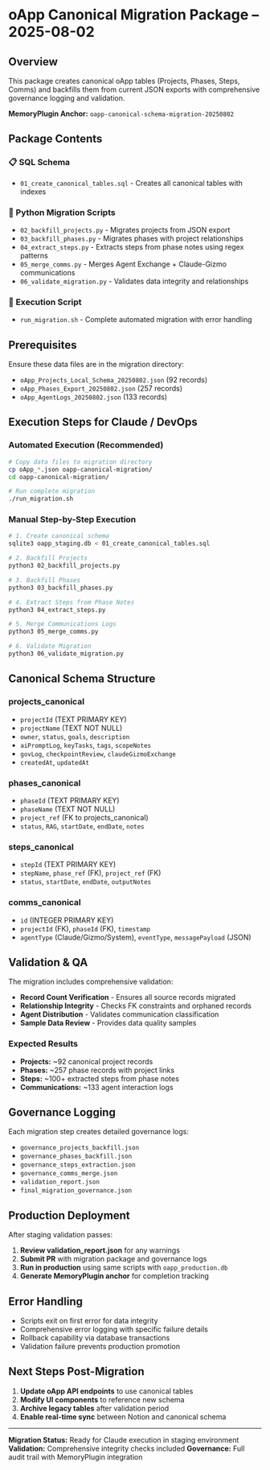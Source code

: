 # oApp Canonical Migration Package – 2025-08-02

## Overview
This package creates canonical oApp tables (Projects, Phases, Steps, Comms) and backfills them from current JSON exports with comprehensive governance logging and validation.

**MemoryPlugin Anchor:** `oapp-canonical-schema-migration-20250802`

## Package Contents

### 📋 SQL Schema
- `01_create_canonical_tables.sql` - Creates all canonical tables with indexes

### 🐍 Python Migration Scripts
- `02_backfill_projects.py` - Migrates projects from JSON export
- `03_backfill_phases.py` - Migrates phases with project relationships
- `04_extract_steps.py` - Extracts steps from phase notes using regex patterns
- `05_merge_comms.py` - Merges Agent Exchange + Claude-Gizmo communications
- `06_validate_migration.py` - Validates data integrity and relationships

### 🚀 Execution Script
- `run_migration.sh` - Complete automated migration with error handling

## Prerequisites

Ensure these data files are in the migration directory:
- `oApp_Projects_Local_Schema_20250802.json` (92 records)
- `oApp_Phases_Export_20250802.json` (257 records)  
- `oApp_AgentLogs_20250802.json` (133 records)

## Execution Steps for Claude / DevOps

### Automated Execution (Recommended)
```bash
# Copy data files to migration directory
cp oApp_*.json oapp-canonical-migration/
cd oapp-canonical-migration/

# Run complete migration
./run_migration.sh
```

### Manual Step-by-Step Execution
```bash
# 1. Create canonical schema
sqlite3 oapp_staging.db < 01_create_canonical_tables.sql

# 2. Backfill Projects
python3 02_backfill_projects.py

# 3. Backfill Phases  
python3 03_backfill_phases.py

# 4. Extract Steps from Phase Notes
python3 04_extract_steps.py

# 5. Merge Communications Logs
python3 05_merge_comms.py

# 6. Validate Migration
python3 06_validate_migration.py
```

## Canonical Schema Structure

### projects_canonical
- `projectId` (TEXT PRIMARY KEY)
- `projectName` (TEXT NOT NULL)
- `owner`, `status`, `goals`, `description`
- `aiPromptLog`, `keyTasks`, `tags`, `scopeNotes`
- `govLog`, `checkpointReview`, `claudeGizmoExchange`
- `createdAt`, `updatedAt`

### phases_canonical
- `phaseId` (TEXT PRIMARY KEY)
- `phaseName` (TEXT NOT NULL)
- `project_ref` (FK to projects_canonical)
- `status`, `RAG`, `startDate`, `endDate`, `notes`

### steps_canonical
- `stepId` (TEXT PRIMARY KEY)
- `stepName`, `phase_ref` (FK), `project_ref` (FK)
- `status`, `startDate`, `endDate`, `outputNotes`

### comms_canonical
- `id` (INTEGER PRIMARY KEY)
- `projectId` (FK), `phaseId` (FK), `timestamp`
- `agentType` (Claude/Gizmo/System), `eventType`, `messagePayload` (JSON)

## Validation & QA

The migration includes comprehensive validation:
- **Record Count Verification** - Ensures all source records migrated
- **Relationship Integrity** - Checks FK constraints and orphaned records
- **Agent Distribution** - Validates communication classification
- **Sample Data Review** - Provides data quality samples

### Expected Results
- **Projects:** ~92 canonical project records
- **Phases:** ~257 phase records with project links
- **Steps:** ~100+ extracted steps from phase notes
- **Communications:** ~133 agent interaction logs

## Governance Logging

Each migration step creates detailed governance logs:
- `governance_projects_backfill.json`
- `governance_phases_backfill.json`
- `governance_steps_extraction.json`
- `governance_comms_merge.json`
- `validation_report.json`
- `final_migration_governance.json`

## Production Deployment

After staging validation passes:
1. **Review validation_report.json** for any warnings
2. **Submit PR** with migration package and governance logs
3. **Run in production** using same scripts with `oapp_production.db`
4. **Generate MemoryPlugin anchor** for completion tracking

## Error Handling

- Scripts exit on first error for data integrity
- Comprehensive error logging with specific failure details
- Rollback capability via database transactions
- Validation failure prevents production promotion

## Next Steps Post-Migration

1. **Update oApp API endpoints** to use canonical tables
2. **Modify UI components** to reference new schema
3. **Archive legacy tables** after validation period
4. **Enable real-time sync** between Notion and canonical schema

---

**Migration Status:** Ready for Claude execution in staging environment
**Validation:** Comprehensive integrity checks included
**Governance:** Full audit trail with MemoryPlugin integration